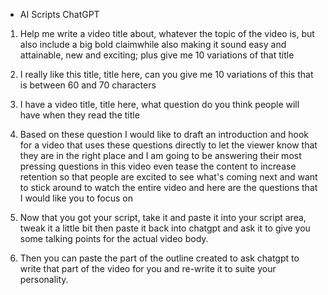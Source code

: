 * AI Scripts ChatGPT

1. Help me write a video title about, whatever the topic of the video is, but also include a big bold claimwhile also making it sound easy and attainable, new and exciting; plus give me 10 variations of that title

2. I really like this title, title here, can you give me 10 variations of this that is between 60 and 70 characters

3. I have a video title, title here, what question do you think people will have when they read the title

4. Based on these question I would like to draft an introduction and hook for a video that uses these questions directly to let the viewer know that they are in the right place and I am going to be answering their most pressing questions in this video even tease the content to increase retention so that people are excited to see what's coming next and want to stick around to watch the entire video and here are the questions that I would like you to focus on

5. Now that you got your script, take it and paste it into your script area, tweak it a little bit then paste it back into chatgpt and ask it to give you some talking points for the actual video body. 

6. Then you can paste the part of the outline created to ask chatgpt to write that part of the video for you and re-write it to suite your personality.